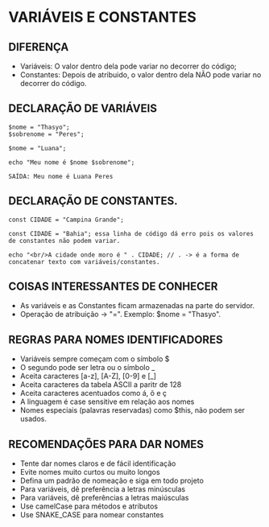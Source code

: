 # VARIÁVEIS E CONSTANTES

## DIFERENÇA

- Variáveis: O valor dentro dela pode variar no decorrer do código;
- Constantes: Depois de atribuido, o valor dentro dela NÃO pode variar no decorrer do código.

## DECLARAÇÃO DE VARIÁVEIS

```
$nome = "Thasyo";
$sobrenome = "Peres";

$nome = "Luana";

echo "Meu nome é $nome $sobrenome";

SAÍDA: Meu nome é Luana Peres
```
        
## DECLARAÇÃO DE CONSTANTES.

```
const CIDADE = "Campina Grande";

const CIDADE = "Bahia"; essa linha de código dá erro pois os valores de constantes não podem variar. 

echo "<br/>A cidade onde moro é " . CIDADE; // . -> é a forma de concatenar texto com variáveis/constantes.
```

## COISAS INTERESSANTES DE CONHECER 
         
- As variáveis e as Constantes ficam armazenadas na parte do servidor.
- Operação de atribuição -> "=". Exemplo: $nome = "Thasyo".

## REGRAS PARA NOMES IDENTIFICADORES
        
- Variáveis sempre começam com o símbolo $
- O segundo pode ser letra ou o símbolo _
- Aceita caracteres [a-z], [A-Z], [0-9] e [_]
- Aceita caracteres da tabela ASCII a paritr de 128
- Aceita caracteres acentuados como á, õ e ç
- A linguagem é case sensitive em relação aos nomes
- Nomes especiais (palavras reservadas) como $this, não podem ser usados.

## RECOMENDAÇÕES PARA DAR NOMES

- Tente dar nomes claros e de fácil identificação
- Evite nomes muito curtos ou muito longos
- Defina um padrão de nomeação e siga em todo projeto
- Para variáveis, dê preferência a letras minúsculas
- Para variáveis, dê preferências a letras maiúsculas
- Use camelCase para métodos e atributos
- Use SNAKE_CASE para nomear constantes
